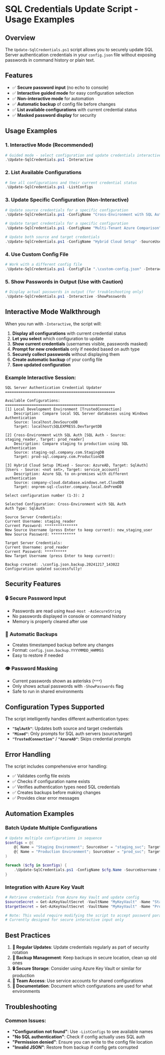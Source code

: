 # SQL Credentials Update Script - Usage Examples

## Overview
The `Update-SqlCredentials.ps1` script allows you to securely update SQL Server authentication credentials in your `config.json` file without exposing passwords in command history or plain text.

## Features
- ✅ **Secure password input** (no echo to console)
- ✅ **Interactive guided mode** for easy configuration selection
- ✅ **Non-interactive mode** for automation
- ✅ **Automatic backup** of config file before changes
- ✅ **List available configurations** with current credential status
- ✅ **Masked password display** for security

## Usage Examples

### 1. Interactive Mode (Recommended)
```powershell
# Guided mode - select configuration and update credentials interactively
.\Update-SqlCredentials.ps1 -Interactive
```

### 2. List Available Configurations
```powershell
# See all configurations and their current credential status
.\Update-SqlCredentials.ps1 -ListConfigs
```

### 3. Update Specific Configuration (Non-Interactive)
```powershell
# Update source credentials for a specific configuration
.\Update-SqlCredentials.ps1 -ConfigName "Cross-Environment with SQL Auth" -SourceUsername "new_staging_user"

# Update target credentials for a specific configuration
.\Update-SqlCredentials.ps1 -ConfigName "Multi-Tenant Azure Comparison" -TargetUsername "new_tenant2_user"

# Update both source and target credentials
.\Update-SqlCredentials.ps1 -ConfigName "Hybrid Cloud Setup" -SourceUsername "cloud_user" -TargetUsername "onprem_service"
```

### 4. Use Custom Config File
```powershell
# Work with a different config file
.\Update-SqlCredentials.ps1 -ConfigFile ".\custom-config.json" -Interactive
```

### 5. Show Passwords in Output (Use with Caution)
```powershell
# Display actual passwords in output (for troubleshooting only)
.\Update-SqlCredentials.ps1 -Interactive -ShowPasswords
```

## Interactive Mode Walkthrough

When you run with `-Interactive`, the script will:

1. **Display all configurations** with current credential status
2. **Let you select** which configuration to update
3. **Show current credentials** (usernames visible, passwords masked)
4. **Prompt for new credentials** only if needed based on auth type
5. **Securely collect passwords** without displaying them
6. **Create automatic backup** of your config file
7. **Save updated configuration**

### Example Interactive Session:
```
SQL Server Authentication Credential Updater
==================================================

Available Configurations:
==================================================
[1] Local Development Environment [TrustedConnection]
    Description: Compare local SQL Server databases using Windows Authentication
    Source: localhost.DevSourceDB
    Target: localhost\SQLEXPRESS.DevTargetDB

[2] Cross-Environment with SQL Auth [SQL Auth - Source: staging_reader, Target: prod_reader]
    Description: Compare staging to production using SQL Authentication
    Source: staging-sql.company.com.StagingDB
    Target: prod-sql.company.com.ProductionDB

[3] Hybrid Cloud Setup [Mixed - Source: AzureAD, Target: SqlAuth] [Users - Source: <not set>, Target: service_account]
    Description: Azure SQL to on-premises with different authentication
    Source: company-cloud.database.windows.net.CloudDB
    Target: onprem-sql-cluster.company.local.OnPremDB

Select configuration number (1-3): 2

Selected Configuration: Cross-Environment with SQL Auth
Auth Type: SqlAuth

Source Server Credentials:
Current Username: staging_reader
Current Password: ***************
New Source Username (press Enter to keep current): new_staging_user
New Source Password: ***********

Target Server Credentials:
Current Username: prod_reader
Current Password: **********
New Target Username (press Enter to keep current): 

Backup created: .\config.json.backup.20241217_143022
Configuration updated successfully!
```

## Security Features

### 🔒 **Secure Password Input**
- Passwords are read using `Read-Host -AsSecureString`
- No passwords displayed in console or command history
- Memory is properly cleared after use

### 🔐 **Automatic Backups**
- Creates timestamped backup before any changes
- Format: `config.json.backup.YYYYMMDD_HHMMSS`
- Easy to restore if needed

### 👁️ **Password Masking**
- Current passwords shown as asterisks (`***`)
- Only shows actual passwords with `-ShowPasswords` flag
- Safe to run in shared environments

## Configuration Types Supported

The script intelligently handles different authentication types:

- **`"SqlAuth"`**: Updates both source and target credentials
- **`"Mixed"`**: Only prompts for SQL auth servers (source/target)
- **`"TrustedConnection"`** / **`"AzureAD"`**: Skips credential prompts

## Error Handling

The script includes comprehensive error handling:
- ✅ Validates config file exists
- ✅ Checks if configuration name exists
- ✅ Verifies authentication types need SQL credentials
- ✅ Creates backups before making changes
- ✅ Provides clear error messages

## Automation Examples

### Batch Update Multiple Configurations
```powershell
# Update multiple configurations in sequence
$configs = @(
    @{ Name = "Staging Environment"; SourceUser = "staging_svc"; TargetUser = "staging_svc" },
    @{ Name = "Production Environment"; SourceUser = "prod_svc"; TargetUser = "prod_svc" }
)

foreach ($cfg in $configs) {
    .\Update-SqlCredentials.ps1 -ConfigName $cfg.Name -SourceUsername $cfg.SourceUser -TargetUsername $cfg.TargetUser
}
```

### Integration with Azure Key Vault
```powershell
# Retrieve credentials from Azure Key Vault and update config
$sourceSecret = Get-AzKeyVaultSecret -VaultName "MyKeyVault" -Name "StagingUser"
$targetSecret = Get-AzKeyVaultSecret -VaultName "MyKeyVault" -Name "ProdUser"

# Note: This would require modifying the script to accept password parameters
# Currently designed for secure interactive input only
```

## Best Practices

1. **🔄 Regular Updates**: Update credentials regularly as part of security rotation
2. **📁 Backup Management**: Keep backups in secure location, clean up old ones
3. **🔒 Secure Storage**: Consider using Azure Key Vault or similar for production
4. **👥 Team Access**: Use service accounts for shared configurations
5. **📝 Documentation**: Document which configurations are used for what environments

## Troubleshooting

### Common Issues:
- **"Configuration not found"**: Use `-ListConfigs` to see available names
- **"No SQL authentication"**: Check if config actually uses SQL auth
- **"Permission denied"**: Ensure you can write to the config file location
- **"Invalid JSON"**: Restore from backup if config gets corrupted
